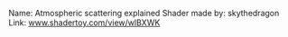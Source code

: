 Name: Atmospheric scattering explained
Shader made by: skythedragon
Link: www.shadertoy.com/view/wlBXWK
